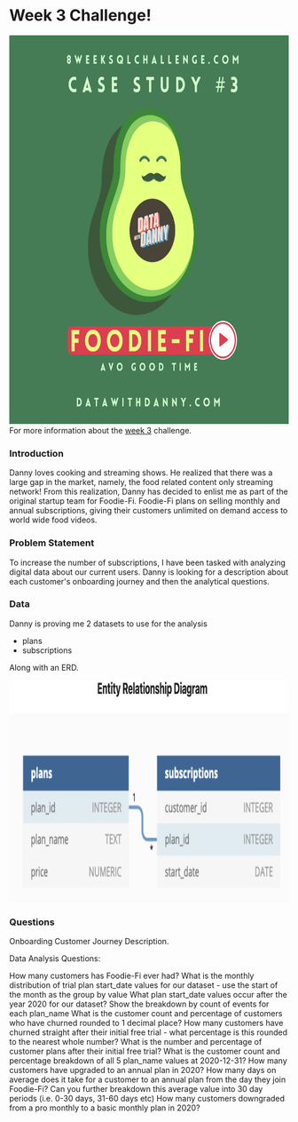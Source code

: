 # Week 3 Challenge!

<img src='foodie.png' alt="Foodie Logo" width=auto height="700">
For more information about the <a href="https://8weeksqlchallenge.com/case-study-3/">week 3</a> challenge. 

### Introduction
Danny loves cooking and streaming shows. He realized that there was a large gap in the market, namely, the food related content only streaming network! From this realization, Danny has decided to enlist me as part of the original startup team for Foodie-Fi. Foodie-Fi plans on selling monthly and annual subscriptions, giving their customers unlimited on demand access to world wide food videos.

### Problem Statement
To increase the number of subscriptions, I have been tasked with analyzing digital data about our current users. Danny is looking for a description about each customer's onboarding journey and then the analytical questions.
### Data
Danny is proving me 2 datasets to use for the analysis
 - plans
 - subscriptions

Along with an ERD.

<img src='Week3-ERD.png' alt="Entity Relationship Diagram for Week 3" width=auto height="400">

### Questions

Onboarding Customer Journey Description.

Data Analysis Questions:

How many customers has Foodie-Fi ever had?
What is the monthly distribution of trial plan start_date values for our dataset - use the start of the month as the group by value
What plan start_date values occur after the year 2020 for our dataset? Show the breakdown by count of events for each plan_name
What is the customer count and percentage of customers who have churned rounded to 1 decimal place?
How many customers have churned straight after their initial free trial - what percentage is this rounded to the nearest whole number?
What is the number and percentage of customer plans after their initial free trial?
What is the customer count and percentage breakdown of all 5 plan_name values at 2020-12-31?
How many customers have upgraded to an annual plan in 2020?
How many days on average does it take for a customer to an annual plan from the day they join Foodie-Fi?
Can you further breakdown this average value into 30 day periods (i.e. 0-30 days, 31-60 days etc)
How many customers downgraded from a pro monthly to a basic monthly plan in 2020?
